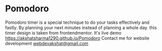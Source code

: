 # Pomodoro
Pomodoro timer is a special technique to do your tasks effectively and fastly. 
By planning your next minutes instead of planning a whole day. this timer design is taken from frontendmentor. 
It's live demo  https://akshatsharma1290.github.io/Pomodoro
Contact me for website development
webdevakshat@gmail.com
